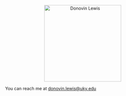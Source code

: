 <center>
<img src="/images/armsCrossed.jpg" alt="Donovin Lewis" width = "250" />
</center>



You can reach me at [donovin.lewis@uky.edu](mailto:donovin.lewis@uky.edu)
